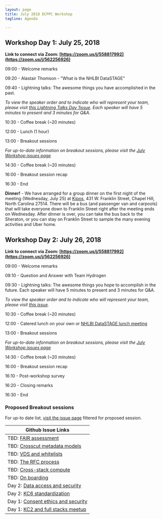 ```yaml
---
layout: page
title: July 2018 DCPPC Workshop 
tagline: Agenda

---
```


## Workshop Day 1: July 25, 2018

**Link to connect via Zoom: [https://zoom.us/j/558817992](https://zoom.us/j/562256926)**

09:00 - Welcome remarks
 
09:20 - Alastair Thomson - "What is the NHLBI DataSTAGE"

09:40 - Lightning talks: The awesome things you have accomplished in the past.

_To view the speaker order and to indicate who will represent your team, please visit [this Lightning Talks Day 1issue](https://github.com/dcppc/2018-july-workshop/issues/4). Each speaker will have 5 minutes to present and 3 minutes for Q&A._
   
10:30 - Coffee break (~20 minutes)
 
12:00 - Lunch (1 hour) 
    
13:00 - Breakout sessions

_For up-to-date information on breakout sessions, please visit the [July Workshop issues page](https://github.com/dcppc/2018-july-workshop/issues)_

14:30 - Coffee break (~20 minutes)

16:00 - Breakout session recap 
 
16:30 - End

**Dinner!** - We have arranged for a group dinner on the first night of the meeting (Wednesday, July 25) at [Kipos](http://kiposchapelhill.com/), 431 W. Franklin Street, Chapel Hill, North Carolina 27514. There will be a bus (and passenger van and carpools) that will take everyone down to Franklin Street right after the meeting ends on Wednesday. After dinner is over, you can take the bus back to the Sheraton, or you can stay on Franklin Street to sample the many evening activities and Uber home. 

## Workshop Day 2:  July 26, 2018

**Link to connect via Zoom: [https://zoom.us/j/558817992](https://zoom.us/j/562256926)**

09:00 - Welcome remarks

09:10 - Question and Answer with Team Hydrogen
 
09:30 - Lightning talks: The awesome things you  hope to accomplish in the future. Each speaker will have 5 minutes to present and 3 minutes for Q&A.

_To view the speaker order and to indicate who will represent your team, please visit [this issue](https://github.com/dcppc/2018-july-workshop/issues/)._

10:30 - Coffee break (~20 minutes)
 
12:00 - Catered lunch on your own or [NHLBI DataSTAGE lunch meeting](https://github.com/dcppc/2018-july-workshop/issues/9)       

13:00 - Breakout sessions

_For up-to-date information on breakout sessions, please visit the [July Workshop issues page](https://github.com/dcppc/2018-july-workshop/issues)_

14:30 - Coffee break (~20 minutes)

16:00 - Breakout session recap 

16:10 - Post-workshop survey
 
16:20 - Closing remarks

16:30 - End

### Proposed Breakout sessions

For up-to date list, [visit the issue page](https://github.com/dcppc/2018-july-workshop/issues?q=is%3Aissue+is%3Aopen+label%3A%22proposed+session%22) filtered for proposed session.

| Github Issue Links |
| ------------------ |
| TBD: [FAIR assessment](https://github.com/dcppc/2018-july-workshop/issues/19) |
| TBD: [Crosscut metadata models](https://github.com/dcppc/2018-july-workshop/issues/18) |
| TBD: [VDS and whitelists](https://github.com/dcppc/2018-july-workshop/issues/17) |
| TBD: [The RFC process](https://github.com/dcppc/2018-july-workshop/issues/16) |
| TBD: [Cross-stack compute](https://github.com/dcppc/2018-july-workshop/issues/14) |
| TBD: [On boarding](https://github.com/dcppc/2018-july-workshop/issues/12) |
| Day 2: [Data access and security](https://github.com/dcppc/2018-july-workshop/issues/13) |
| Day 2: [KC6 standardization](https://github.com/dcppc/2018-july-workshop/issues/7) |
| Day 1: [Consent ethics and security](https://github.com/dcppc/2018-july-workshop/issues/8) |
| Day 1: [KC2 and full stacks meetup](https://github.com/dcppc/2018-july-workshop/issues/6) |

